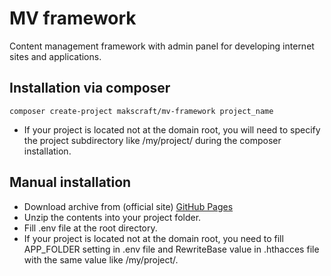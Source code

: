 # MV framework
Content management framework with admin panel for developing internet sites and applications.

Installation via composer
---
```
composer create-project makscraft/mv-framework project_name
```

- If your project is located not at the domain root, you will need to specify the project subdirectory like /my/project/ during the composer installation.

Manual installation
---
- Download archive from (official site) [GitHub Pages](https://mv-framework.com)
- Unzip the contents into your project folder.
- Fill .env file at the root directory.
- If your project is located not at the domain root, you need to fill APP_FOLDER setting in .env file and RewriteBase value in .hthacces file with the same value like /my/project/.
